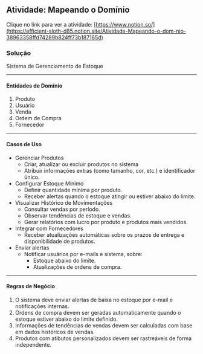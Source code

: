 ## Atividade: Mapeando o Domínio
Clique no link para ver a atividade: [https://www.notion.so/](https://efficient-sloth-d85.notion.site/Atividade-Mapeando-o-dom-nio-38963358ffd74289b824ff73b187165d)

### Solução
Sistema de Gerenciamento de Estoque

---
#### Entidades de Domínio

1. Produto
2. Usuário
3. Venda
4. Ordem de Compra
5. Fornecedor

---
#### Casos de Uso

- Gerenciar Produtos
  - Criar, atualizar ou excluir produtos no sistema
  - Atribuir informações extras (como tamanho, cor, etc.) e identificador único.
- Configurar Estoque Mínimo
  - Definir quantidade mínima por produto.
  - Receber alertas quando o estoque atingir ou estiver abaixo do limite.
- Visualizar Histórico de Movimentações
  - Consultar vendas por período.
  - Observar tendências de estoque e vendas.
  - Gerar relatórios com lucro por produto e produtos mais vendidos.
- Integrar com Fornecedores
  - Receber atualizações automáticas sobre os prazos de entrega e disponibilidade de produtos.
- Enviar alertas
  - Notificar usuários por e-mails e sistema, sobre:
    - Estoque abaixo do limite.
    - Atualizações de ordens de compra.

---
#### Regras de Negócio

1. O sistema deve enviar alertas de baixa no estoque por e-mail e notificações internas.
2. Ordens de compra devem ser geradas automaticamente quando o estoque estiver abaixo do limite definido.
3. Informações de tendências de vendas devem ser calculadas com base em dados históricos de vendas.
4. Produtos com atibutos personalizados devem ser rastreáveis de forma independente.
